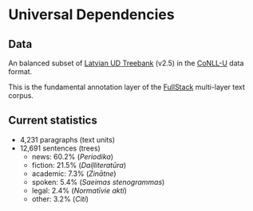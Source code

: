 # Universal Dependencies

## Data

An balanced subset of [Latvian UD Treebank](https://github.com/UniversalDependencies/UD_Latvian-LVTB) (v2.5) in the [CoNLL-U](http://universaldependencies.org/format.html) data format.

This is the fundamental annotation layer of the [FullStack](https://github.com/LUMII-AILab/FullStack) multi-layer text corpus.

## Current statistics

* 4,231 paragraphs (text units)
* 12,691 sentences (trees)
  - news: 60.2% (_Periodika_)
  - fiction: 21.5% (_Daiļliteratūra_)
  - academic: 7.3% (_Zinātne_)
  - spoken: 5.4% (_Saeimas stenogrammas_)
  - legal: 2.4% (_Normatīvie akti_)
  - other: 3.2% (_Citi_)

